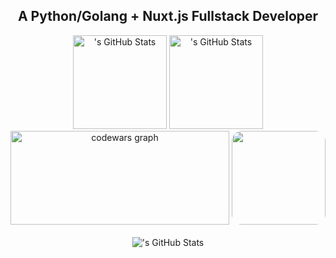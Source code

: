 <h2 align="center">A Python/Golang + Nuxt.js Fullstack Developer</h2>

<div align="center">
  <img src="https://github-readme-stats.vercel.app/api?username=involved-entity&theme=synthwave&show_icons=true&hide_border=true&count_private=true" height="150" alt="'s GitHub Stats" />
  <img src="https://github-readme-stats.vercel.app/api/top-langs/?username=involved-entity&theme=synthwave&show_icons=true&hide_border=true&layout=compact" height="150" alt="'s GitHub Stats" />
</div>

<div align="center">
  <img src="https://codewars-stats-ignacio-cuadra.vercel.app/?username=troubleifyouhide&theme=dracula" width="350" height="150" alt="codewars graph"/>
  <img height="150" src="https://c.tenor.com/9JQLsLL218cAAAAC/tenor.gif" style="border-radius: 16px" />
</div>

<br/>

<div align="center">
  <img src="https://komarev.com/ghpvc/?username=involved-entity&label=visitors&color=blue" alt="'s GitHub Stats" />
</div>
